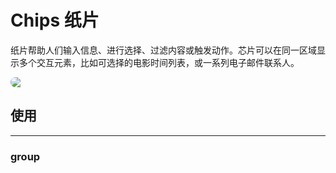 # Chips 纸片

纸片帮助人们输入信息、进行选择、过滤内容或触发动作。芯片可以在同一区域显示多个交互元素，比如可选择的电影时间列表，或一系列电子邮件联系人。

<img src="/img/chip/head.png" style="display:block;border-radius:13px;">

## 使用

---

<ClientOnly>
<chip-use></chip-use>
</ClientOnly>

### group

<ClientOnly>
<chip-group-use></chip-group-use>
</ClientOnly>


